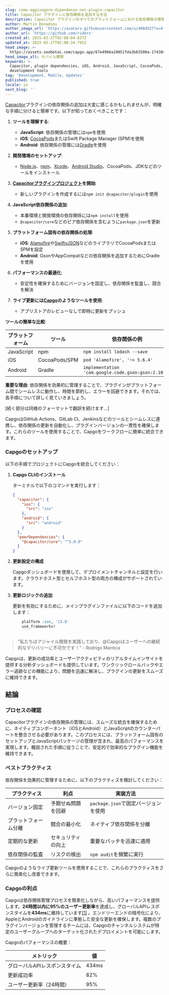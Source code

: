 ```yaml
---
slug: come-aggiungere-dipendenze-nei-plugin-capacitor
title: Capacitor プラグインに依存関係を追加する方法
description: Capacitor プラグインのすべてのプラットフォームにおける依存関係の管理を、実践的なステップとベストプラクティスで最適化する方法を学びましょう。
author: Martin Donadieu
author_image_url: 'https://avatars.githubusercontent.com/u/4084527?v=4'
author_url: 'https://github.com/riderx'
created_at: 2025-03-27T02:08:04.837Z
updated_at: 2025-03-27T02:08:34.795Z
head_image: >-
  https://assets.seobotai.com/capgo.app/67e4966a10051fda3b63500a-1743041314795.jpg
head_image_alt: モバイル開発
keywords: >-
  Capacitor, plugin dependencies, iOS, Android, JavaScript, CocoaPods, Gradle,
  development tools
tag: 'Development, Mobile, Updates'
published: true
locale: ja
next_blog: ''
---
```

[Capacitor](https://capacitorjs.com/)プラグインの依存関係の追加は大変に感じるかもしれませんが、明確な手順に分けると簡単です。以下が知っておくべきことです：

1.  **ツールを理解する**:
    
    -   **JavaScript**: 依存関係の管理には`npm`を使用
    -   **iOS**: [CocoaPods](https://cocoapods.org/)またはSwift Package Manager (SPM)を使用
    -   **Android**: 依存関係の管理には[Gradle](https://gradle.org/)を使用
2.  **開発環境のセットアップ**:
    
    -   [Node.js](https://nodejs.org/en)、[npm](https://www.npmjs.com/)、[Xcode](https://developer.apple.com/xcode/)、[Android Studio](https://developer.android.com/studio)、CocoaPods、JDKなどのツールをインストール
3.  **[Capacitorプラグインプロジェクト](https://capgo.app/blog/capacitor-comprehensive-guide/)を開始**:
    
    -   新しいプラグインを作成するには`npm init @capacitor/plugin`を使用
4.  **JavaScript依存関係の追加**:
    
    -   本番環境と開発環境の依存関係には`npm install`を使用
    -   `@capacitor/core`などのピア依存関係を含むように`package.json`を更新
5.  **プラットフォーム固有の依存関係の処理**:
    
    -   **iOS**: [Alamofire](https://github.com/Alamofire/Alamofire)や[SwiftyJSON](https://github.com/SwiftyJSON/SwiftyJSON)などのライブラリでCocoaPodsまたはSPMを設定
    -   **Android**: GsonやAppCompatなどの依存関係を追加するためにGradleを使用
6.  **パフォーマンスの最適化**:
    
    -   安定性を確保するためにバージョンを固定し、依存関係を監査し、競合を解決
7.  **ライブ更新には[Capgo](https://capgo.app/)のようなツールを使用**:
    
    -   アプリストアのレビューなしで即時に更新をプッシュ

**ツールの簡単な比較**:

| プラットフォーム | ツール | 依存関係の例 |
| --- | --- | --- |
| JavaScript | npm | `npm install lodash --save` |
| iOS | CocoaPods/SPM | `pod 'Alamofire', '~> 5.6.4'` |
| Android | Gradle | `implementation 'com.google.code.gson:gson:2.10.1'` |

**重要な理由**: 依存関係を効果的に管理することで、プラグインがプラットフォーム間でシームレスに動作し、時間を節約し、エラーを回避できます。それでは、各手順について詳しく見ていきましょう。

[続く部分は同様のフォーマットで翻訳を続けます...]

CapgoはGitHub Actions、GitLab CI、Jenkinsなどのツールとシームレスに連携し、依存関係の更新を自動化し、プラグインバージョンの一貫性を確保します。これらのツールを使用することで、Capgoをワークフローに簡単に統合できます。

### Capgoのセットアップ

以下の手順でプロジェクトにCapgoを統合してください：

1. **Capgo CLIのインストール**

    ターミナルで以下のコマンドを実行します：

    ```json
    {
      "capacitor": {
        "ios": {
          "src": "ios"
        },
        "android": {
          "src": "android"
        }
      },
      "peerDependencies": {
        "@capacitor/core": "^5.0.0"
      }
    }
    ```

2. **更新設定の構成**

    Capgoダッシュボードを使用して、デプロイメントチャンネルと設定を行います。クラウドホスト型とセルフホスト型の両方の構成がサポートされています。

3. **更新ロジックの追加**

    更新を有効にするために、メインプラグインファイルに以下のコードを追加します：

    ```ruby
        platform :ios, '13.0'
        use_frameworks!
        ```

> "私たちはアジャイル開発を実践しており、@Capgoはユーザーへの継続的なデリバリーに不可欠です！" - Rodrigo Mantica

Capgoは、更新の成功率とユーザーアクティビティのリアルタイムインサイトを提供する分析ダッシュボードも提供しています。ワンクリックロールバックやエラー追跡などの機能により、問題を迅速に解決し、プラグインの更新をスムーズに維持できます。

## 結論

### プロセスの確認

Capacitorプラグインの依存関係の管理には、スムーズな統合を確保するために、ネイティブコンポーネント（iOSとAndroid）とJavaScriptのカウンターパートを整合させる必要があります。このプロセスには、プラットフォーム固有のセットアップとJavaScriptパッケージの管理が含まれ、最高のパフォーマンスを実現します。概説された手順に従うことで、安定的で効率的なプラグイン機能を維持できます。

### ベストプラクティス

依存関係を効果的に管理するために、以下のプラクティスを検討してください：

| プラクティス | 利点 | 実装方法 |
| --- | --- | --- |
| バージョン固定 | 予期せぬ問題を回避 | `package.json`で固定バージョンを使用 |
| プラットフォーム分離 | 競合の最小化 | ネイティブ依存関係を分離 |
| 定期的な更新 | セキュリティの向上 | 重要なパッチを迅速に適用 |
| 依存関係の監査 | リスクの検出 | `npm audit`を頻繁に実行 |

Capgoのようなライブ更新ツールを使用することで、これらのプラクティスをさらに簡素化し改善できます。

### Capgoの利点

Capgoは依存関係管理プロセスを簡素化しながら、高いパフォーマンスを提供します。**24時間以内に95%のユーザー更新率**を達成し、グローバルAPIレスポンスタイムを**434ms**に維持しています[\[1\]](https://capgo.app/) 。エンドツーエンドの暗号化により、AppleとAndroidのガイドラインに準拠した安全な更新を確保します。複数のプラグインバージョンを管理するチームには、Capgoのチャンネルシステムが特定のユーザーグループへのターゲット化されたデプロイメントを可能にします。

Capgoのパフォーマンスの概要：

| メトリック | 値 |
| --- | --- |
| グローバルAPIレスポンスタイム | 434ms |
| 更新成功率 | 82% |
| ユーザー更新率（24時間） | 95% |
